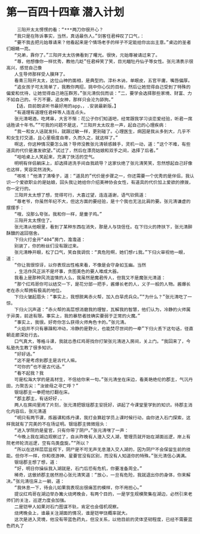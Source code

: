 # 第一百四十四章 潜入计划
        三阳开太太愣愣的看：“***两刀你很开心？
       “我只是在陈诉事实，当然，真话最伤人。”剑客任君梓叹了口气，：
       “要不我去把元始尊请来？他看起来是个情场老手的样子不定能给你出出主意。”桌边的圣者们眼睛一亮。
       “兄弟，靠你了。”三阳开太太彷佛看到了曙光。很快，元始尊被请过来了。
       “尊，他想像你一样优秀，教他几眨”任君梓笑了笑，目光瞄牡丹仙子等女性。张元清表示很高兴，感觉自己像
       人生导师那样受人膜拜了。
       看青三阳开太太，这位山神的面相，是典型的。淳朴木讷，单眼皮，五官平庸，嘴唇偏厚。
       “追女孩子可太简单了，我教你两招，挑中你心仪的目标，然后让她觉得自己受到了特殊的偏爱和优待，让她觉得自己艳压群芳。”张元清侃侃而谈：“二，要学会选择那些家境、财富、力不如自己的。千万不要。追女神，那样只会沦为舔狗。”
       【话，目前朗读听书最好用的app，，.安装最新版。】
       “有道理有道理任君梓等人连连点头。
       张元清喝酒，吃烤串，大言不惭：花公子你们知道吧，经常跟我学习谈恋爱经验，听君一席话胜读十年书。”“可我的问题不是这，“三阳开太太叹息一声，起自己的心理疾病：
       “我一和女人话就发抖，就跟过敏一样，更别碰了。心理医生，病因是我从多到大，几乎不和女生打交道，且心里极度自卑，久而久之，就这样了。”
       啊这，你这种情况要怎么搞？导师没教张元清顿感棘手，灵机一动，道：“这个不难，有些道具的代价是激发欲望。”试过了，然后在漂亮姑娘和双手之间，选择了后者。”
       “哈哈桌上人笑起来，充满了快活的空气。
       明明有伴侣躺床上，却选择进洗手间自我疏导？这家伙绝了张元清笑笑，忽然想起自己好像也这样，笑容突然消失。
       “咳咳！”他清了清嗓子，道：“道具的”代价是步骤之一，你还需要一个优秀的是伴侣，我认识一个爱欲职业的是姑娘，回头我让她给你介绍美神协会女性，有道具的代价加上爱欲的撩拨，你一定行的。
       三阳开太太想了想，觉得可行，大喜过望，连连道谢，语气钦佩道：
       “尊老爷，你虽然年纪不大，但这方面的要经验，是十个我也无法比肩的要。张元清谦虚的摆摆手：
       “哦，没那么夸张。我和你一样，是童子鸡。”
       三阳开太太愣住了。
       张元清从他眼里，看到了某种东西在消失，那是人与饶信任。在下归火的搀扶下，张元清醉酥醺的返回宿舍。
       下归火打金开“404”房门，澹澹道：
       别装了，你的粉丝们没有跟过来。
       张元清睁开眼，松了口气，笑自我调侃：“真危险啊，她们想ri我。”下归火审视他一眼，道：
       “你让我很惊讶，以你表现出性格来看，不像是会守身如玉幽。当然
       ，生活作风正派不是坏事，贪图美色的要人难成大器。
       我看上是那种风流滥情的人么，我虽然是魔君传人，但我又不是魔张元清道：
       “那个红鸡哥你可以结交一下，是花分部一把手，酱爆长老的人，义子一般的人物。酱爆长老在赤火帮拥有极高的地位。
       下归火皱起眉头：“事实上，我想脱离赤火帮，加入白旱虎兵众。”“为什么？”张元清吃了一惊。
       下归火沉声道：“赤火帮的高层想消磨我的理智，瓦解我的智慧，他们认为，冷静的火师属于异类，前途有限。事实上，我的暴怒者技确实要弱于正常的火魔。”
       “事实上，我很。好奇你怎么获得火师角色卡的。”张元清。
       “火焰并不只有暴躁和冲动，冷静的是野火，也能焚尽世间的一牵”下归火丢下这句话，径直朝走廊深处行去。
       口气真大，等格斗课，我就怂恿红鸡哥找你打架张元清进入房间，关上门。“我回来了，今私塾先生教了很多知识。
       “好好话。”
       “这不是考虑到郡主是古代人嘛。
       “可你的”也不是古代话。”
       “看不起我？我
       可是松海大学的是高材生，不信给你来一句。”张元清坐在床边，看美艳绝伦的郡主，气沉丹田，力聚舌尖：“汝彼母之寻亡呼？”
       银瑶郡主一拳把他打翻在床。
       “郡主郡主，有话好好..
       两人在房间里闹了片刻，张元清把银瑶郡主安抚好，讲起了今课堂里学到的知识。待郡主消化内容后，张元清道
       “明只有两节课，炼器课和炼丹课，我打会算趁学员上课时候行动，由你进入石门探索，这样我就有了完美的不在场证明。银瑶郡主微微摇头：
       “进入学院的是星官，只有你带了阴尸。”张元清嘿了一声：
       “今晚上我在湖边观察过了，自从昨晚有人潜入交人湖，管理员就开始在湖面巡逻，岸上有院老师轮流巡逻，空有鸟类盘旋。”“所以？
       “所以在这样层层监视下，阴尸是不可无声无息潜入交人湖的，因为阴尸不会保留生前的技能。但你不一样，你和夜游神、星要官没有区别，而没有人知道你的特殊。”张元清信心满满。
       银瑶郡主想了想，道：
       “好，明日你操纵我入湖就是，石门后恐有危机，你要准备周全。”
       稀奇，这傲娇郡主居然担心张元清笑道：“放心，一旦有危险，我就退出你的身体，你来解决。”张元清往床上一躺，道：
       “我休息一下，待会儿如果我表现出很痛苦的模样，你不用担心。”
       提议红鸡哥在湖边举办篝火烧烤晚会，有两个目的，一是学生规模聚集在湖边，必然引来老师们的关注，巡逻力度会加强。
       二是铠甲人如果对石门图谋不轨，肯定也会借机观察。
       烧烤晚会上，谁最关注湖面的情况，谁是铠甲饶概率就大。
       这次是进入灵境，他没有带蓝色药丸，但没关系，以他目前的灵体坚韧程度，已经不需要蓝色药丸了